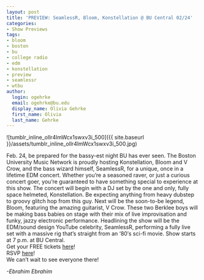 ```yaml
---
layout: post
title: 'PREVIEW: SeamlessR, Bloom, Konstellation @ BU Central 02/24'
categories:
- Show Previews
tags:
- bloom
- boston
- bu
- college radio
- edm
- konstellation
- preview
- seamlessr
- wtbu
author:
  login: ogehrke
  email: ogehrke@bu.edu
  display_name: Olivia Gehrke
  first_name: Olivia
  last_name: Gehrke
---
```

![tumblr_inline_ollr4lmWcx1swxv3i_500]({{ site.baseurl }}/assets/tumblr_inline_ollr4lmWcx1swxv3i_500.jpg)

Feb. 24, be prepared for the bassy-est night BU has ever seen. The Boston University Music Network is proudly hosting Konstellation, Bloom and V Crow, and the bass wizard himself, SeamlessR, for a unique, once in a lifetime EDM concert. Whether you’re a seasoned raver, or just a curious concert goer, you’re guaranteed to have something special to experience at this show. The concert will begin with a DJ set by the one and only, fully space helmeted, Konstellation. Be expecting anything from heavy dubstep to groovy glitch hop from this guy. Next will be the soon-to-be legend, Bloom, featuring the amazing guitarist, V Crow. These two Berklee boys will be making bass babies on stage with their mix of live improvisation and funky, jazzy electronic performance. Headlining the show will be the EDM/sound design YouTube celebrity, SeamlessR, performing a fully live set with a massive rig that’s straight from an ‘80′s sci-fi movie. Show starts at 7 p.m. at BU Central.  
Get your FREE tickets [here](http://t.umblr.com/redirect?z=https%3A%2F%2Fwww.eventbrite.com%2Fe%2Fseamlessr-bloom-konstellation-concert-tickets-31514145658&t=NTE4MTJhMTBhMGY1NmJkYzhkODgzMGRjNDY0ODVlZjUzODcxNWFkZCxlVW9ESDVTbA%3D%3D&b=t%3AKIk-PtjejdhRSOqxbjcLKQ&p=http%3A%2F%2Fwtburadio.tumblr.com%2Fpost%2F157422927308%2Fconcert-preview-seamlessr-bloom-konstellation&m=1)!  
RSVP [here](http://t.umblr.com/redirect?z=https%3A%2F%2Fwww.facebook.com%2Fevents%2F1798093057108240%2F%3Factive_tab%3Dabout&t=MDhhYzhiZWFhMGE2YTI1MTdjZGNjOTY0YWMwNzIwNmQwOGU1NWE4MixlVW9ESDVTbA%3D%3D&b=t%3AKIk-PtjejdhRSOqxbjcLKQ&p=http%3A%2F%2Fwtburadio.tumblr.com%2Fpost%2F157422927308%2Fconcert-preview-seamlessr-bloom-konstellation&m=1)!  
We can’t wait to see everyone there!

_\-Ebrahim Ebrahim_